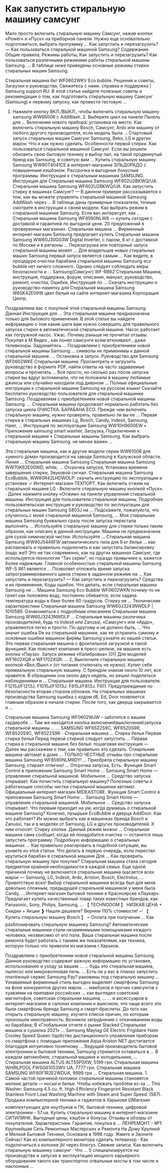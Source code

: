 # Как запустить стиральную машину самсунг
Мало просто включить стиральную машину Самсунг, нажав кнопки «Power» и «Пуск» на приборной панели. Нужно еще основательно подготовиться, выбрать программу ...
Как запустить и перезагрузить? — Как пользоваться стиральной машиной Samsung? Содержание. Общие правила; Режимы работы; Как запустить и перезагрузить?
Как пользоваться различными режимами работы стиральной машины Samsung. ... В таблице ниже приведены основные режимы стирки стиральных машин Samsung.



Стиральная машина 6кг WF0602WKV Eco bubble. Решения и советы, Загрузки и руководства, Свяжитесь с нами. справка и поддержка | Samsung support RU.
В этой статье найдете полезные советы и рекомендации о том, как подготовить стиральную машину Самсунг (Samsung) к первому запуску, как провести тестовую ...
1. Нажмите кнопку ВКЛ./ВЫКЛ., чтобы включить стиральную машину samsung WW6600R с AddWash. 2. Выберите цикл на панели Панель для ...
Включение нового прибора: установка на место. Как включить стиральную машину Bosch, Самсунг, Ardo или машину от любого другого производителя, если модель была ...
Стартовый запуск стиральных машин Самсунг Samsung, Beko, LG и других марок. Что и как нужно сделать. Особенности первой стирки.
Как пользоваться стиральной машиной Самсунг. Если вы решили обновить свою бытовую технику и выбор пал, на такой продвинутый бренд как Samsung, я советую вам ...
Купить стиральную машину Samsung WW90T4041CE в интернет-магазине ЭЛЬДОРАДО с повышенным кэшбэком. Рассрочка и выгодные бонусные программы.
Инструкции к стиральным машинам SAMSUNG. Инструкция для Стиральная машина Samsung WF602U2BKWQ/UA. Стиральная машина Samsung WF602U2BKWQ/UA.
Как запустить стирку в машинах Самсунг? — В данном примере рассказывается о том, как вы можете управлять стиральной машиной Samsung AddWash через ...
В таблице даны примерные показатели, точные смотрите в инструкции к своей модели. Как выбрать режим в стиральной машинке Samsung. Если вас интересует, как ...
Стиральная машина Samsung WF8590NLW8 — купить сегодня c доставкой и гарантией по выгодной цене. 20 предложений в проверенных магазинах. Стиральная машина ...
Фирменный интернет-магазин Samsung предлагает купить Стиральная машина Samsung WW60J30G03W Digital Inverter, с паром, 6 кг с доставкой по Москве и в регионы ...
Перезагрузка или повторный запуск стиральной машины может ... Для владельцев новых стиральных машин Samsung первый запуск является самым ...
Как видите, в процедуре очистки барабана стиральной машины Samsung eco bubble нет ничего сложного. Однако следует соблюдать меры безопасности и ...
Samsung(Самсунг) WF-R862 Стиральная Машина, инструкция, поддержка, форум, описание, мануал, руководство, ремонт, очистка, Ошибки, Инструкция по ...
Скачать инструкцию и руководство-памятку для Стиральная машина Samsung W65K42E09W цвет белый на сайте интернет-магазина Корпорация Центр.

Поздравляем вас с покупкой этой стиральной машины Samsung. Данная Инструкция для ... Эта стиральная машина предназначена только для бытового применения.
В этой статье вы найдете информацию о том какие шаги вам нужно совершить для правильного запуска стирки в автоматической стиральной машине.
Насос работает как погружной насос. Ужас. Почему раньше не прочитал отзывы. Покупал в М Видео , как понял самсунги всем втюхивают , даже телевизоры. Задумайтесь ...
Поздравляем с приобретением новой стиральной машины Samsung ... символы не применимы к данной стиральной машине. ... Остановка и запуск.
Руководство для Samsung WF0602WKE Стиральная машина. Просмотреть и загрузить руководство в формате PDF, найти ответы на часто задаваемые вопросы и прочитать ...
Всё просто, но сколько раз после запуска стирки вы вдруг вспоминали, что не положили в машину любимые джинсы или случайно находили под диваном ...
Полные официальные инструкции к стиральной машине Samsung на русском языке! Скачайте бесплатно руководство пользователя для стиральной машинки Samsung.
Поздравляем с приобретением новой стиральной машины Samsung. ... Стиральная машина продолжает нормально работать без запуска цикла ОЧИСТКА. БАРАБАНА ECO.
Прежде чем включить стиральную машину, нужно проверить, правильно ли вы ее ... Первая стирка в стиральных машинах Lg, Bosch, Candy, Indesit, Samsung, Haier, ...
Инструкция по эксплуатации Samsung WW10H9600EW • Приложение samsung smart washer, Загрузка, Подключение к стиральной машине • Стиральные машины Samsung.
Как выбрать стиральную машину Samsung. не менее важен ...

Эта стиральная машина, как и другие модели серии WW6100R для «умного дома» производится на заводе Samsung в Калужской области. Линия ...
Стиральная машина Samsung Стиральная машина Samsung WW70K62E00WD, white, ... Отсрочка запуска, Установка времени завершения стирки, Звуковой сигнал.
Стиральная машина Samsung EcoBubble, WW80R42LHDWDLP: скачать инструкцию по эксплуатации и установке ✓ Интернет-магазин ТЕХПОРТ.
Как включить отжим на стиральной машине LG · Включите стиральную машину кнопкой «Пуск». · Далее нажмите кнопку «Отжим» на панели управления стиральной машины.
Инструкция для пользователя стиральной машины. Подробная пользовательская инструкция и руководство по эксплуатации для стиральных машин Samsung S803J на ...
Подскажите, пожалуйста, что случилось с моей стиральной машиной Samsung, ... Моя стиральная машина Samsung буквально сразу после запуска перестала выполнять ...
Используйте стиральную машину для стирки только таким образом, как описано в данной инструкции. Машина не предназначена для сухой химической чистки. Используйте ...
Стиральная машина Samsung WW90J5446FW автоматического типа для 9 кг белья ... как распаковать и правильно подключить и как запустить балансировку (надо же!)
Это не так современно, как на других машинах Самсунг, где используется технология "Тач скрин", но гораздо привычнее и, кажется более надежным.
Главной особенностью стиральной машины Samsung WF-S 861 является ... Позволяет отложить время запуска запрограммированного цикла стирки в заданном режиме на ...
Как запустить и перезагрузить? — Как запустить и перезагрузить? Средства и их применение; Коды ошибок. Что делать, если стиральная машина Samsung не ...
Машина Samsung Eco Bubble WF0602WKN почему-то не греет как положено воду, постоянно сбивается, если задана температура воды в баке более 60 градусов. Стирку не ...
Технические характеристики Стиральная машина Samsung WW60J3243NWDLP | 1010589. Ознакомиться с подробным описанием Стиральная машина Samsung WW60J3243NWDLP ...
Стиральные машины различных производителей, будь то Indesit или Zanussi, «Самсунг» или «Ардо», управляются легко и просто. По-другому и не должно быть, ...
Что значит ошибка De на стиральной машинке, как ее устранить самому и основные ошибки машинок фирмы Samsung узнайте из нашей статьи.
Это первая стиральная машина с фронтальной загрузкой и такой функцией. Как поясняет компания в пресс-релизе, на машине есть кнопка «Пауза».
Запуск режима «Калибровка» [01] Для моделей WF1602XQR и WF1702XQR: ... 2, Выключите стиральную машину кнопкой «Вкл./Выкл.» (от питания отключать не нужно).
Купил себе премиальную стиральную машину. С брендом знаком около 10 лет, все нравится. В обращении она около двух недель, но решил поделиться наблюдениями и ...
Стиральная машина. Инструкция для пользователя. F1215J/F1213J. F1015J/F1013J. F815J/F813J. F611. Предупреждения по безопасности вторая сторона обложки.
На стиральных машинах производства Samsung ошибка с кодом dE, Ed, Door появляется главным образом в начале стирки. После того, как дверца закрывается и ...

Стиральная машина Samsung WF0602WJW – заботится о вашем гардеробе ... Там же находится кнопка включения\выключения\запуска стиральной машины ...
... SAMSUNG WF6522S9C, WF6520S9R, WF6520S9C, WF6522S9R - Стиральная машина ... Стирка белья Первая стирка белья Перед первой стиркой следует запустить ...
Первая стирка в стиральной машине без белья: пошаговая инструкция — Далее мы расскажем о том, как правильно это сделать. Стиарльная машина-автомат в доме ...
ТОЛЬКО ЧЕСТНЫЕ отзывы про стиральная машина Samsung WF8590NLM9DY! ... Приобрела стиральную машину Samsung, стирает отлично! ... Отсрочка запуска, Есть.
Функция Smart Control в приложении Samsung Smart Home ... Samsung Smart Home — управление стиральной машиной. Мобильное ... Средство запуска открывает.
Как почистить стиральную машину? Полезные советы и работающие способы чистки стиральной машинки автомат. Официальный интернет-магазин MIDEASTORE.
Функция Smart Control в приложении Samsung Smart Home ... Samsung Smart Home — управление стиральной машиной. Мобильное ... Средство запуска открывает.
Что первым приходит на ум, когда думаешь о стиральной машине Samsung? Конечно, пузырьки EcoBubble и дверца AddDoor. Как это работает?
Их можно выбрать как в машинках бренда Bosch и Zanussi, так и в моделях от Samsung, LG и других производителей. К ним относят: Стирку хлопка. Данный режим можно ...
Стиральная машина сама сообщит, когда ей понадобится очистка — останется лишь запустить программу. Подробную информацию о стиральных машинах ...
Как правильно реагировать в подобной ситуации, вы узнаете из этой статьи. Что делать в первую очередь, если перестал крутиться барабан в стиральной машине Для ...
Как проверить стиральную машину при покупке? Стиральная машина стала сегодня предметом крайней необходимости в каждой семье.
Еще одной причиной почему не включается стиральная машина (касается всех марок — Samsung, LG, Indesit, Ardo, Ariston, Bosch, Electrolux, ...
Приветствую всех! Выбор стиральной машинки всегда был для меня довольно сложным, предыдущей стиральной машинкой у меня была Candy, ...
Интернет-магазин бытовой техники в Красноярске «Лаукар». Предлагает купить качественный товар таких известных брендов, как: Panasonic, Sony, Philips, Samsung, ...
【 TECHNODOM 】 НИЗКАЯ ЦЕНА + Скидки + Акции ❱ Нашли дешевле? Вернем 110% стоимости! ✓ 【 Купить стиральную машину Bosch 】 ⭐ Оплата при получении ...
Как разблокировать стиральную машинку Samsung? Автоматические стиральные машинки стали незаменимыми помощниками каждого человека, независимо от его пола.
Ваша стиральная машина после ремонта будет работать с такими же показателями, как техника, которую только что привезли из магазина г.Харьков.

Поздравляем с приобретением новой стиральной машины Samsung. Данное руководство содержит важную информацию по установке, использованию и уходу за вашим ...
... будь это стиральная машина, пылесос или микроволновая печь. ... Есть ли у вас в планах запустить платёжный сервис Samsung Pay?
раковины под стиральную машину ... Узнаваемый фирменный стиль выгодно выделяет смартфоны Samsung на фоне конкурентов других марок.
... макбуков и прочих самсунгов с хуавэями на прилавки российских ... как выглядел советский магнитофон, советская стиральная машина, ...
... и аксессуаров в интернет-магазине и салонах компании и выяснили, что чаще всего это были смартфоны бренда Samsung и смарт-браслеты.
До того как открыть стиральную машину, изучите список причин, по которым произошла неисправность: Возникли затруднения с откачиванием воды из барабана;
В «Глобальном отчете о рынке Stacked Стиральная машина и сушилка 2021» ... Samsung Maytag GE Electric Frigidaire Haier Crosley Speed Queen
Удобство дистанционного управления прибором со смартфона с помощью приложения Aqua Ariston NET достигается благодаря интуитивно понятному ...
Ведущий производитель бытовой электроники и бытовой техники, Samsung стремится оставаться в ... В каждом автомобиле, стиральной машине и холодильнике, ...
Стиральная машина ALTUS ALT55P0XW, 5199 грн. Стиральная машина WHIRLPOOL FWSG61053WV UA, 7777 грн. Стиральная машина SAMSUNG WF60F1R2E2WDUA, 9999 грн ...
Стиральная машина. 1. Самой частой причиной поломок стиральной машины становятся мелкие детали — носки и белье. Чтобы избежать проблем из-за ...
This Washer: Samsung 4.5 cu. ft. High-Efficiency Fingerprint Resistant Black Stainless Front Load Washing Machine with Steam and Super Speed. (587).
Продажа компьютерной техники и гаджетов в Харькове ☑️Магазин комплектующих для ноутбуков и ПК, бытовой техники, цифровой электроники - 57.ua.
Купить стиральную машину в интернет-магазине СИТИЛИНК. Выгодные цены, кэшбэк и бонусы. Отзывы и обзоры от покупателей. Характеристики. Гарантия, покупка в ...
ЛЕНРЕМОНТ - №1❕ Крупнейшая Сеть Ремонтных Мастерских и Ремонта На Дому Крупной и Мелкой Бытовой Техники, Основана в 1998 году. Жмите и Звоните Сейчас!
Как из компьютерного монитора сделать телевизор · Как подключиться к колонке jbl через блютуз. Свежие записи. Как включить стиральную машинку самсунг · Что ...
5 специализируется на производстве и запуске в эксплуатацию мощного карьерного оборудования такого как транспортно отвальные мосты в том числе и наклонные ...

